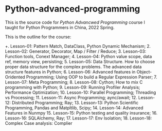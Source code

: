 # Python-advanced-programming

This is the source code for *Python Advancwed Programming* course I taught for Python Programmers in China, 2022 Spring. 

This is the outline for the course: 

+. Lesson-01: Pattern Match, DataClass, Python Dynamic Mechanism;
2. Lesson-02: Generator, Decorator, Map / Filter / Reduce; 
3. Lesson-03: Function tools, Conext Manager; 
4. Lesson-04: Python value scope, data ref, memory view, persisting; 
5. Lesson-05: Data Structure. How to choose proper data structure for the complex problems. The advanced data structure features in Python; 
6. Lesson-06: Advanced features in Object-Oridented Programming; Using OOP to build a Regular Expression Parser; 
7. Lesson-07: Meta Programming; 
8. Lesson-08: Cython; How to mix C programming with Python; 
9. Lesson-09: Running Profiler Analysis; Performance Optimization; 
10. Lesson-10: Parallel Programming; Threading vs Processing; 
11. Lesson-11: Async Programming; aync/await; 
12. Lesson-12: Distributed Programming; Ray; 
13. Lesson-13: Python Scientific Programming,  Pandas and Matpltlib, Scipy; 
14. Lesson-14: Advanced Features in Nunmpy
15. Lesson-15: Python testing and quality insurance; 
16. Lesson-16: SQLAlchemy, Ray; 
17. Lesson-17: Env Isolation; 
18. Lesson-18: Complex Case analysis: Complier 

